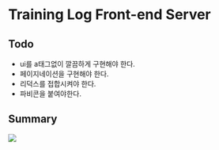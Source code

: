 # Training Log Front-end Server

## Todo

- ui를 a태그없이 깔끔하게 구현해야 한다.
- 페이지네이션을 구현해야 한다.
- 리덕스를 접합시켜야 한다.
- 파비콘을 붙여야한다.

## Summary

![](https://res.cloudinary.com/yangeok/image/upload/v1554888938/11.jpg)
